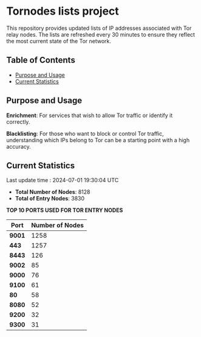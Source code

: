 # Tornodes lists project

This repository provides updated lists of IP addresses associated with Tor relay nodes. The lists are refreshed every 30 minutes to ensure they reflect the most current state of the Tor network.

## Table of Contents

- [Purpose and Usage](#purpose-and-usage)
- [Current Statistics](#current-statistics)


## Purpose and Usage

**Enrichment**: For services that wish to allow Tor traffic or identify it correctly.

**Blacklisting**: For those who want to block or control Tor traffic, understanding which IPs belong to Tor can be a starting point with a high accuracy.

## Current Statistics

Last update time : 2024-07-01 19:30:04 UTC

- **Total Number of Nodes**: 8128
- **Total of Entry Nodes**: 3830

**TOP 10 PORTS USED FOR TOR ENTRY NODES**

| **Port** | **Number of Nodes** |
|------|-----------------|
| **9001**   | 1258  |
| **443**   | 1257  |
| **8443**   | 126  |
| **9002**   | 85  |
| **9000**   | 76  |
| **9100**   | 61  |
| **80**   | 58  |
| **8080**   | 52  |
| **9200**   | 32  |
| **9300**   | 31  |

